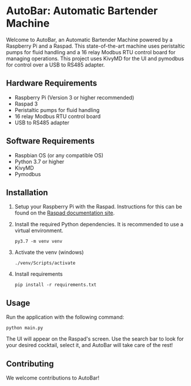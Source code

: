 # AutoBar: Automatic Bartender Machine

Welcome to AutoBar, an Automatic Bartender Machine powered by a Raspberry Pi and a Raspad. This state-of-the-art machine uses peristaltic pumps for fluid handling and a 16 relay Modbus RTU control board for managing operations. This project uses KivyMD for the UI and pymodbus for control over a USB to RS485 adapter.

## Hardware Requirements

- Raspberry Pi (Version 3 or higher recommended)
- Raspad 3
- Peristaltic pumps for fluid handling
- 16 relay Modbus RTU control board
- USB to RS485 adapter

## Software Requirements

- Raspbian OS (or any compatible OS)
- Python 3.7 or higher
- KivyMD
- Pymodbus

## Installation

1.  Setup your Raspberry Pi with the Raspad. Instructions for this can be found on the [Raspad documentation site](https://www.raspad.com/).

2.  Install the required Python dependencies. It is recommended to use a virtual environment.

        py3.7 -m venv venv

3.  Activate the venv (windows)

        ./venv/Scripts/activate

4.  Install requirements
    ```
    pip install -r requirements.txt
    ```

## Usage

Run the application with the following command:

    python main.py

The UI will appear on the Raspad's screen. Use the search bar to look for your desired cocktail, select it, and AutoBar will take care of the rest!

## Contributing

We welcome contributions to AutoBar!
